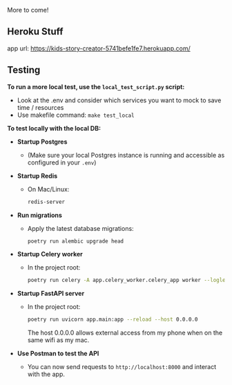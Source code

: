 More to come!

## Heroku Stuff
app url: https://kids-story-creator-5741befe1fe7.herokuapp.com/

## Testing

**To run a more local test, use the `local_test_script.py` script:**
- Look at the .env and consider which services you want to mock to save time / resources
- Use makefile command: `make test_local`

**To test locally with the local DB:**

- **Startup Postgres**
    - (Make sure your local Postgres instance is running and accessible as configured in your `.env`)

- **Startup Redis**
    - On Mac/Linux:
      ```bash
      redis-server
      ```

- **Run migrations**
    - Apply the latest database migrations:
      ```bash
      poetry run alembic upgrade head
      ```

- **Startup Celery worker**
    - In the project root:
      ```bash
      poetry run celery -A app.celery_worker.celery_app worker --loglevel=info
      ```

- **Startup FastAPI server**
    - In the project root:
      ```bash
      poetry run uvicorn app.main:app --reload --host 0.0.0.0
      ```
      The host 0.0.0.0 allows external access from my phone when on the same wifi as my mac.

- **Use Postman to test the API**
    - You can now send requests to `http://localhost:8000` and interact with the app.
